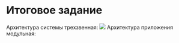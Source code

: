 # Итоговое задание
Архитектура системы трехзвенная:
![](https://disk.yandex.ru/i/ad13Wo3jdGUNRw)
Архитектура приложения модульная:
 
